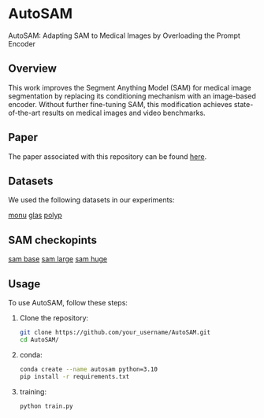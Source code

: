# AutoSAM
AutoSAM: Adapting SAM to Medical Images by Overloading the Prompt Encoder

## Overview

This work improves the Segment Anything Model (SAM) for medical image segmentation by replacing its conditioning mechanism with an image-based encoder. Without further fine-tuning SAM, this modification achieves state-of-the-art results on medical images and video benchmarks. 

## Paper

The paper associated with this repository can be found [here](https://arxiv.org/pdf/2306.06370.pdf).

## Datasets

We used the following datasets in our experiments:

[monu](https://drive.google.com/drive/folders/1bzyHsDWhjhiwzpx_zJ5dpMG3-5F-nhT4?usp=drive_link)
[glas](https://drive.google.com/drive/folders/1z9xBesNhvuM08yUOpOWcUy7OnBGHenFv?usp=drive_link)
[polyp](https://drive.google.com/drive/folders/1S11HsauwKO206CPzrGBnTid-nbQMhbZz?usp=drive_link)

## SAM checkopints

[sam base](https://drive.google.com/file/d/1ZwKc-7Q8ZaHfbGVKvvkz_LPBemxHyVpf/view?usp=drive_link)
[sam large](https://drive.google.com/file/d/16AhGjaVXrlheeXte8rvS2g2ZstWye3Xx/view?usp=drive_link)
[sam huge](https://drive.google.com/file/d/1tFYGukHxUCbCG3wPtuydO-lYakgpSYDd/view?usp=drive_link)

## Usage

To use AutoSAM, follow these steps:

1. Clone the repository:

   ```bash
   git clone https://github.com/your_username/AutoSAM.git
   cd AutoSAM/

2. conda:

   ```bash
   conda create --name autosam python=3.10
   pip install -r requirements.txt

3. training:
   ```bash
   python train.py